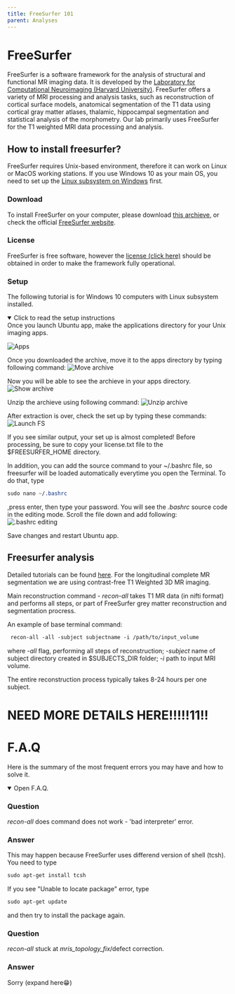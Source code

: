 ```yaml
---
title: FreeSurfer 101
parent: Analyses
---
```


# FreeSurfer 
FreeSurfer is a software framework for the analysis of structural and functional MR imaging data. It is developed by the [Laboratory for Computational Neuroimaging (Harvard University)](https://martinos.org/). FreeSurfer offers a variety of MRI processing and analysis tasks, such as reconstruction of cortical surface models, anatomical segmentation of the T1 data using cortical gray matter atlases, thalamic, hippocampal segmentation and statistical analysis of the morphometry. Our lab primarily uses FreeSurfer for the T1 weighted MRI data processing and analysis.

## How to install freesurfer?
FreeSurfer requires Unix-based environment, therefore it can work on Linux or MacOS working stations. If you use Windows 10 as your main OS, you need to set up the [Linux subsystem on Windows](https://hungs.github.io/hodaie/computing/setup.html) first.

### Download
To install FreeSurfer on your computer, please download [this archieve](https://surfer.nmr.mgh.harvard.edu/pub/dist/freesurfer/7.1.1/freesurfer-linux-centos6_x86_64-7.1.1.tar.gz), or check the official [FreeSurfer website](https://freesurfer.net). 

### License
FreeSurfer is free software, however the [license (click here)](https://surfer.nmr.mgh.harvard.edu/registration.html) should be obtained in order to make the framework fully operational.

### Setup


The following tutorial is for Windows 10 computers with Linux subsystem installed. 

<details open markdown="block">
  <summary>
    Click to read the setup instructions
  </summary>
  Once you launch Ubuntu app, make the applications directory for your Unix imaging apps.

  ![Apps](.././Screenshots/apps_folder.png)

  Once you  downloaded the archive, move it to the apps directory by typing following command:
  ![Move archive](.././Screenshots/mv_archive.png)

  Now you will be able to see the archieve in your apps directory.
  ![Show archive](.././Screenshots/show_archive.png)

  Unzip the archieve using following command:
  ![Unzip archive](.././Screenshots/tar_archive.png)

  After extraction is over, check the set up by typing these commands:
  ![Launch FS](.././Screenshots/export_fs.png)

  If you see similar output, your set up is almost completed!
  Before processing, be sure to copy your license.txt file to the $FREESURFER_HOME directory. 

  In addition, you can add the source command to your ~/.bashrc file, so freesurfer will be loaded automatically everytime you open the Terminal. To do that, type 

  ```scss
  sudo nano ~/.bashrc
  ```



  ,press enter, then type your password. You will see the _.bashrc_ source code in the editing mode. Scroll the file down and add following:
  ![.bashrc editing](.././Screenshots/nano_bashrc.png)

  Save changes and restart Ubuntu app.
</details>


## Freesurfer analysis


Detailed tutorials can be found [here](https://surfer.nmr.mgh.harvard.edu/fswiki/Tutorials).
For the longitudinal complete MR segmentation we are using contrast-free T1 Weighted 3D MR imaging. 

Main reconstruction command - _recon-all_ takes T1 MR data (in nifti format) and performs all steps, or part of FreeSurfer grey matter reconstruction and segmentation procress.

An example of base terminal command: 

```scss
 recon-all -all -subject subjectname -i /path/to/input_volume 
 ```
where _-all_ flag, performing all steps of reconstruction; _-subject_ name of subject directory created in $SUBJECTS_DIR folder; _-i_ path to input MRI volume.

The entire reconstruction process typically takes 8-24 hours per one subject.

# NEED MORE DETAILS HERE!!!!!11!!



# F.A.Q
Here is the summary of the most frequent errors you may have and how to solve it.
<details open markdown="block">
  <summary>
    Open F.A.Q.
  </summary>
  
  ### Question 
  
  _recon-all_ does command does not work - 'bad interpreter' error.
  
  ### Answer 
  This may happen because FreeSurfer uses differend version of shell (tcsh). You need to type
  ```scss
  sudo apt-get install tcsh 
  ```



  If you see "Unable to locate package" error, type 

  ```scss
  sudo apt-get update 
  ```
   

  and then try to install the package again.
 ### Question 
  _recon-all_ stuck at _mris_topology_fix_/defect correction.
  ### Answer 
  Sorry (expand here😁)
</details>


